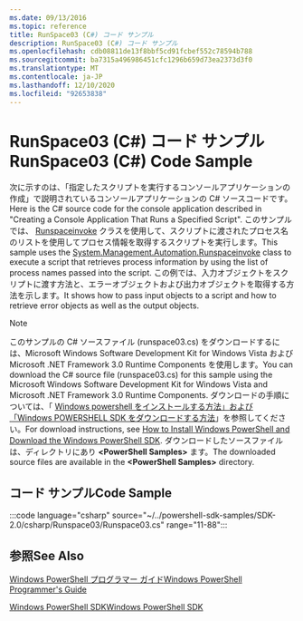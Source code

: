 ```yaml
---
ms.date: 09/13/2016
ms.topic: reference
title: RunSpace03 (C#) コード サンプル
description: RunSpace03 (C#) コード サンプル
ms.openlocfilehash: cdb08811de13f8bbf5cd91fcbef552c78594b788
ms.sourcegitcommit: ba7315a496986451cfc1296b659d73ea2373d3f0
ms.translationtype: MT
ms.contentlocale: ja-JP
ms.lasthandoff: 12/10/2020
ms.locfileid: "92653838"
---
```

# <a name="runspace03-c-code-sample"></a><span data-ttu-id="68aa3-103">RunSpace03 (C#) コード サンプル</span><span class="sxs-lookup"><span data-stu-id="68aa3-103">RunSpace03 (C#) Code Sample</span></span>

<span data-ttu-id="68aa3-104">次に示すのは、「指定したスクリプトを実行するコンソールアプリケーションの作成」で説明されているコンソールアプリケーションの C# ソースコードです。</span><span class="sxs-lookup"><span data-stu-id="68aa3-104">Here is the C# source code for the console application described in "Creating a Console Application That Runs a Specified Script".</span></span> <span data-ttu-id="68aa3-105">このサンプルでは、 [Runspaceinvoke](/dotnet/api/System.Management.Automation.RunspaceInvoke) クラスを使用して、スクリプトに渡されたプロセス名のリストを使用してプロセス情報を取得するスクリプトを実行します。</span><span class="sxs-lookup"><span data-stu-id="68aa3-105">This sample uses the [System.Management.Automation.Runspaceinvoke](/dotnet/api/System.Management.Automation.RunspaceInvoke) class to execute a script that retrieves process information by using the list of process names passed into the script.</span></span> <span data-ttu-id="68aa3-106">この例では、入力オブジェクトをスクリプトに渡す方法と、エラーオブジェクトおよび出力オブジェクトを取得する方法を示します。</span><span class="sxs-lookup"><span data-stu-id="68aa3-106">It shows how to pass input objects to a script and how to retrieve error objects as well as the output objects.</span></span>

> [!NOTE]
> <span data-ttu-id="68aa3-107">このサンプルの C# ソースファイル (runspace03.cs) をダウンロードするには、Microsoft Windows Software Development Kit for Windows Vista および Microsoft .NET Framework 3.0 Runtime Components を使用します。</span><span class="sxs-lookup"><span data-stu-id="68aa3-107">You can download the C# source file (runspace03.cs) for this sample using the Microsoft Windows Software Development Kit for Windows Vista and Microsoft .NET Framework 3.0 Runtime Components.</span></span> <span data-ttu-id="68aa3-108">ダウンロードの手順については、「 [Windows powershell をインストールする方法」および「Windows POWERSHELL SDK をダウンロードする方法](/powershell/scripting/developer/installing-the-windows-powershell-sdk)」を参照してください。</span><span class="sxs-lookup"><span data-stu-id="68aa3-108">For download instructions, see [How to Install Windows PowerShell and Download the Windows PowerShell SDK](/powershell/scripting/developer/installing-the-windows-powershell-sdk).</span></span>
> <span data-ttu-id="68aa3-109">ダウンロードしたソースファイルは、ディレクトリにあり **\<PowerShell Samples>** ます。</span><span class="sxs-lookup"><span data-stu-id="68aa3-109">The downloaded source files are available in the **\<PowerShell Samples>** directory.</span></span>

## <a name="code-sample"></a><span data-ttu-id="68aa3-110">コード サンプル</span><span class="sxs-lookup"><span data-stu-id="68aa3-110">Code Sample</span></span>

:::code language="csharp" source="~/../powershell-sdk-samples/SDK-2.0/csharp/Runspace03/Runspace03.cs" range="11-88":::

## <a name="see-also"></a><span data-ttu-id="68aa3-111">参照</span><span class="sxs-lookup"><span data-stu-id="68aa3-111">See Also</span></span>

[<span data-ttu-id="68aa3-112">Windows PowerShell プログラマー ガイド</span><span class="sxs-lookup"><span data-stu-id="68aa3-112">Windows PowerShell Programmer's Guide</span></span>](./windows-powershell-programmer-s-guide.md)

[<span data-ttu-id="68aa3-113">Windows PowerShell SDK</span><span class="sxs-lookup"><span data-stu-id="68aa3-113">Windows PowerShell SDK</span></span>](../windows-powershell-reference.md)
